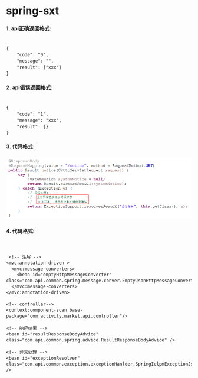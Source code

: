 # spring-sxt

#### 1. api正确返回格式:

<code>
{
    "code": "0",
	"message": "", 
	"result": {"xxx"}
}
</code>

#### 2. api错误返回格式:
<code>
{
    "code": "1",
	"message": "xxx", 
	"result": {}
}
</code>

#### 3. 代码格式:
![](https://raw.githubusercontent.com/what-sxt/spring-sxt/master/template.png)

#### 4. 代码格式:
<pre><code>
<font style='font-family:'Futura'>
 &lt;!-- 注解 --&gt;
&lt;mvc:annotation-driven &gt;
  &lt;mvc:message-converters&gt;
	&lt;bean id=&quot;emptyHttpMessageConverter&quot; class=&quot;com.api.common.spring.message.conver.EmptyJsonHttpMessageConverter&quot;/&gt;
  &lt;/mvc:message-converters&gt;
&lt;/mvc:annotation-driven&gt;
	
&lt;!-- controller--&gt;
&lt;context:component-scan base-package=&quot;com.activity.market.api.controller&quot;/&gt;
	
&lt;!-- 响应结果 --&gt;
&lt;bean id=&quot;resultResponseBodyAdvice&quot; class=&quot;com.api.common.spring.advice.ResultResponseBodyAdvice&quot; /&gt;
	
&lt;!-- 异常处理 --&gt;
&lt;bean id=&quot;exceptionResolver&quot; class=&quot;com.api.common.exception.exceptionHanlder.SpringIelpmExceptionJsonHandler&quot; /&gt;
	</font>
</code></pre>


















